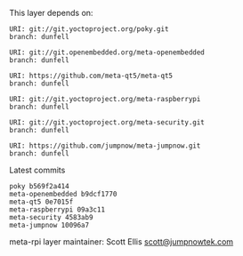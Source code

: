 This layer depends on:

    URI: git://git.yoctoproject.org/poky.git
    branch: dunfell

    URI: git://git.openembedded.org/meta-openembedded
    branch: dunfell

    URI: https://github.com/meta-qt5/meta-qt5
    branch: dunfell

    URI: git://git.yoctoproject.org/meta-raspberrypi
    branch: dunfell

    URI: git://git.yoctoproject.org/meta-security.git
    branch: dunfell

    URI: https://github.com/jumpnow/meta-jumpnow.git
    branch: dunfell

Latest commits

    poky b569f2a414
    meta-openembedded b9dcf1770
    meta-qt5 0e7015f
    meta-raspberrypi 09a3c11
    meta-security 4583ab9
    meta-jumpnow 10096a7

meta-rpi layer maintainer: Scott Ellis <scott@jumpnowtek.com>
